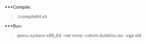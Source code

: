***Compile:

> ./compile64.sh

***Run:

> qemu-system-x86_64 -net none -cdrom build/os.iso -vga std 
